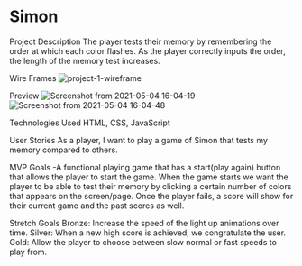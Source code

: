 # Simon
Project Description
The player tests their memory by remembering the order at which each color flashes. As the player correctly inputs the order, the length of the memory test increases.

Wire Frames
![project-1-wireframe](https://user-images.githubusercontent.com/59135798/117080521-dc1ec800-acf2-11eb-9d5d-1908b57b7e9a.jpeg)

Preview
![Screenshot from 2021-05-04 16-04-19](https://user-images.githubusercontent.com/59135798/117080380-8e09c480-acf2-11eb-9d79-9fa7f7995a60.png)
![Screenshot from 2021-05-04 16-04-48](https://user-images.githubusercontent.com/59135798/117080384-8fd38800-acf2-11eb-8175-ce855aa1dc6a.png)

Technologies Used
HTML, CSS, JavaScript

User Stories
As a player, I want to play a game of Simon that tests my memory compared to others.

MVP Goals
-A functional playing game that has a start(play again) button that allows the player to start the game. When the game starts we want the player to be able to test their memory by clicking a certain number of colors that appears on the screen/page. Once the player fails, a score will show for their current game and the past scores as well.

Stretch Goals
Bronze: Increase the speed of the light up animations over time.
Silver: When a new high score is achieved, we congratulate the user.
Gold: Allow the player to choose between slow normal or fast speeds to play from.